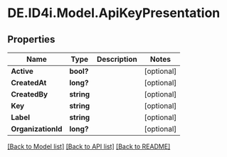 # DE.ID4i.Model.ApiKeyPresentation
## Properties

Name | Type | Description | Notes
------------ | ------------- | ------------- | -------------
**Active** | **bool?** |  | [optional] 
**CreatedAt** | **long?** |  | [optional] 
**CreatedBy** | **string** |  | [optional] 
**Key** | **string** |  | [optional] 
**Label** | **string** |  | [optional] 
**OrganizationId** | **long?** |  | [optional] 

[[Back to Model list]](../README.md#documentation-for-models) [[Back to API list]](../README.md#documentation-for-api-endpoints) [[Back to README]](../README.md)

